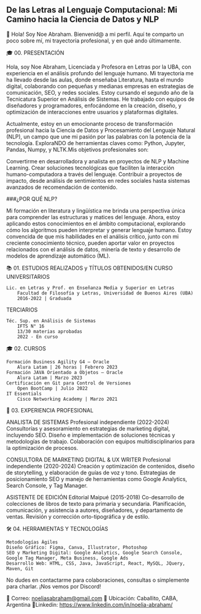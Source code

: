 ## De las Letras al Lenguaje Computacional: Mi Camino hacia la Ciencia de Datos y NLP

👋 Hola! Soy Noe Abraham. Bienvenid@ a mi perfil. Aquí te comparto un poco sobre mí, mi trayectoria profesional, y en qué ando últimamente.

🎓 00. PRESENTACIÓN

Hola, soy Noe Abraham, Licenciada y Profesora en Letras por la UBA, con experiencia en el análisis profundo del lenguaje humano. Mi trayectoria me ha llevado desde las aulas, donde enseñaba Literatura, hasta el mundo digital, colaborando con pequeñas y medianas empresas en estrategias de comunicación, SEO, y redes sociales. Estoy cursando el segundo año de la Tecnicatura Superior en Análisis de Sistemas. He trabajado con equipos de diseñadores y programadores, enfocándome en la creación, diseño, y optimización de interacciones entre usuarios y plataformas digitales. 

Actualmente, estoy en un emocionante proceso de transformación profesional hacia la Ciencia de Datos y Procesamiento del Lenguaje Natural (NLP), un campo que une mi pasión por las palabras con la potencia de la tecnología. ExploraNDO de herramientas claves como: Python, Jupyter, Pandas, Numpy, y NLTK.Mis objetivos profesionales son: 

Convertirme en desarrolladora y analista en proyectos de NLP y Machine Learning.
Crear soluciones tecnológicas que faciliten la interacción humano-computadora a través del lenguaje.
Contribuir a proyectos de impacto, desde análisis de sentimientos en redes sociales hasta sistemas avanzados de recomendación de contenido.

###¿POR QUÉ NLP?

Mi formación en literatura y lingüística me brinda una perspectiva única para comprender las estructuras y matices del lenguaje. Ahora, estoy aplicando estos conocimientos en el ámbito computacional, explorando cómo los algoritmos pueden interpretar y generar lenguaje humano.
Estoy convencida de que mis habilidades en el análisis crítico, junto con mi creciente conocimiento técnico, pueden aportar valor en proyectos relacionados con el análisis de datos, minería de texto y desarrollo de modelos de aprendizaje automático (ML).

📚 01. ESTUDIOS REALIZADOS y TÍTULOS OBTENIDOS/EN CURSO
UNIVERSITARIOS

    Lic. en Letras y Prof. en Enseñanza Media y Superior en Letras
        Facultad de Filosofía y Letras, Universidad de Buenos Aires (UBA)
        2016-2022 | Graduada

TERCIARIOS

    Téc. Sup. en Análisis de Sistemas
        IFTS N° 16
        13/30 materias aprobadas
        2022 - En curso

🎓 02. CURSOS

    Formación Business Agility G4 – Oracle
        Alura Latam | 26 horas | Febrero 2023
    Formación JAVA Orientado a Objetos – Oracle
        Alura Latam | Marzo 2023
    Certificación en Git para Control de Versiones
        Open BootCamp | Julio 2022
    IT Essentials
        Cisco Networking Academy | Marzo 2021

💼 03. EXPERIENCIA PROFESIONAL

ANALISTA DE SISTEMAS
Profesional independiente (2022-2024)
        Consultorías y asesoramiento en estrategias de marketing digital, incluyendo SEO.
        Diseño e implementación de soluciones técnicas y metodologías de trabajo.
        Colaboración con equipos multidisciplinarios para la optimización de procesos.

CONSULTORA DE MARKETING DIGITAL & UX WRITER
Profesional independiente (2020-2024)
        Creación y optimización de contenidos, diseño de storytelling, y elaboración de guías de voz y tono.
        Estrategias de posicionamiento SEO y manejo de herramientas como Google Analytics, Search Console, y Tag Manager.

ASISTENTE DE EDICIÓN
Editorial Maipué (2015-2018)
        Co-desarrollo de colecciones de libros de texto para primaria y secundaria.
        Planificación, comunicación, y asistencia a autores, diseñadores, y departamento de ventas.
        Revisión y corrección orto-tipográfica y de estilo.

🛠️ 04. HERRAMIENTAS Y TECNOLOGÍAS

    Metodologías Ágiles
    Diseño Gráfico: Figma, Canva, Illustrator, Photoshop
    SEO y Marketing Digital: Google Analytics, Google Search Console, Google Tag Manager, Meta Business, Google Ads
    Desarrollo Web: HTML, CSS, Java, JavaScript, React, MySQL, JQuery, Maven, Git

No dudes en contactarme para colaboraciones, consultas o simplemente para charlar. ¡Nos vemos por Discord!

📧 Correo: noeliasabraham@gmail.com
📍 Ubicación: Caballito, CABA, Argentina
📧Linkedin: https://www.linkedin.com/in/noelia-abraham/



